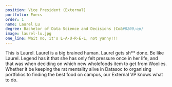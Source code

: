```yaml
---
position: Vice President (External)
portfolio: Execs
order: 1
name: Laurel Lu
degree: Bachelor of Data Science and Decisions (Co&#8209;op)
image: laurel-lu.jpg
one_line: Wait no, it's L-A-U-R-E-L, not yanny!!!
---
```


This is Laurel. Laurel is a big brained human. Laurel gets sh** done. Be like Laurel. Legend has it that she has only felt pressure once in her life, and that was when deciding on which new wholefoods item to get from Woolies. Whether it be keeping the rat mentality alive in Datasoc to organising portfolios to finding the best food on campus, our External VP knows what to do.
